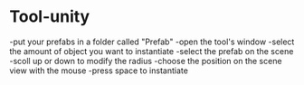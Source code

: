 # Tool-unity

-put your prefabs in a folder called "Prefab"
-open the tool's window
-select the amount of object you want to instantiate
-select the prefab on the scene
-scoll up or down to modify the radius
-choose the position on the scene view with the mouse
-press space to instantiate
